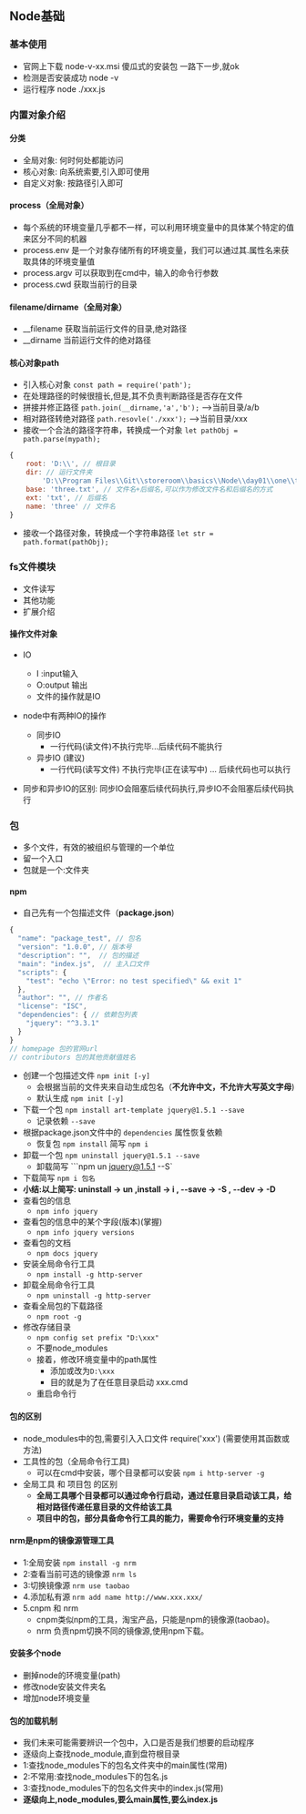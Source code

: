 ## Node基础

### 基本使用

* 官网上下载 node-v-xx.msi 傻瓜式的安装包  一路下一步,就ok
* 检测是否安装成功 node -v
* 运行程序   node ./xxx.js

### 内置对象介绍

#### 分类

* 全局对象:  何时何处都能访问
* 核心对象:  向系统索要,引入即可使用
* 自定义对象:  按路径引入即可

#### process（全局对象）

* 每个系统的环境变量几乎都不一样，可以利用环境变量中的具体某个特定的值来区分不同的机器
* process.env 是一个对象存储所有的环境变量，我们可以通过其.属性名来获取具体的环境变量值
* process.argv 可以获取到在cmd中，输入的命令行参数
* process.cwd 获取当前行的目录

#### filename/dirname（全局对象）
* __filename 获取当前运行文件的目录,绝对路径
* __dirname 当前运行文件的绝对路径

#### 核心对象path
* 引入核心对象 `const path = require('path');`
* 在处理路径的时候很擅长,但是,其不负责判断路径是否存在文件
* 拼接并修正路径 `path.join(__dirname,'a','b');` -->当前目录/a/b
* 相对路径转绝对路径 `path.resovle('./xxx');` -->当前目录/xxx
* 接收一个合法的路径字符串，转换成一个对象 `let pathObj = path.parse(mypath);`
```javascript
{ 
    root: 'D:\\', // 根目录
    dir: // 运行文件夹
        'D:\\Program Files\\Git\\storeroom\\basics\\Node\\day01\\one\\two',
    base: 'three.txt', // 文件名+后缀名,可以作为修改文件名和后缀名的方式
    ext: 'txt', // 后缀名
    name: 'three' // 文件名
}
```
* 接收一个路径对象，转换成一个字符串路径 `let str = path.format(pathObj);`

### fs文件模块

- 文件读写
- 其他功能
- 扩展介绍

#### 操作文件对象

* IO
  * I :input输入
  * O:output 输出
  * 文件的操作就是IO

* node中有两种IO的操作

  * 同步IO
    * 一行代码(读文件)不执行完毕...后续代码不能执行
  * 异步IO (建议)
    * 一行代码(读写文件) 不执行完毕(正在读写中) ... 后续代码也可以执行

* 同步和异步IO的区别: 同步IO会阻塞后续代码执行,异步IO不会阻塞后续代码执行

### 包

* 多个文件，有效的被组织与管理的一个单位
* 留一个入口
* 包就是一个:文件夹

#### npm
* 自己先有一个包描述文件（__package.json__)
```javascript
{
  "name": "package_test", // 包名
  "version": "1.0.0", // 版本号
  "description": "",  // 包的描述
  "main": "index.js",  // 主入口文件
  "scripts": {
    "test": "echo \"Error: no test specified\" && exit 1"
  },
  "author": "", // 作者名
  "license": "ISC",
  "dependencies": { // 依赖包列表
    "jquery": "^3.3.1"
  }
}
// homepage 包的官网url
// contributors 包的其他贡献值姓名
```
* 创建一个包描述文件 `npm init [-y]`
    * 会根据当前的文件夹来自动生成包名（__不允许中文，不允许大写英文字母__)
    * 默认生成 ```npm init [-y]```
* 下载一个包 `npm install art-template jquery@1.5.1 --save`
    - 记录依赖 `--save`
* 根据package.json文件中的 `dependencies` 属性恢复依赖
    - 恢复包 `npm install`  简写 ```npm i ```
* 卸载一个包 `npm uninstall jquery@1.5.1 --save`
    - 卸载简写 ```npm un jquery@1.5.1 --S`
* 下载简写 ```npm i 包名```
* __小结:以上简写:  uninstall -> un ,install -> i , --save -> -S , --dev -> -D__
* 查看包的信息
    - `npm info jquery`
* 查看包的信息中的某个字段(版本)(掌握)
    - `npm info jquery versions`
* 查看包的文档
    - `npm docs jquery`
* 安装全局命令行工具
    - `npm install -g http-server`
* 卸载全局命令行工具
    - `npm uninstall -g http-server`
* 查看全局包的下载路径
    - `npm root -g`
* 修改存储目录
    * ```npm config set prefix "D:\xxx"```
    * 不要node_modules
    * 接着，修改环境变量中的path属性
      * 添加或改为```D:\xxx```
      * 目的就是为了在任意目录启动 xxx.cmd
    * 重启命令行


#### 包的区别
* node_modules中的包,需要引入入口文件 require('xxx') (需要使用其函数或方法)
* 工具性的包（全局命令行工具)
    - 可以在cmd中安装，哪个目录都可以安装 ```npm i http-server -g```
* 全局工具 和 项目包 的区别
  * __全局工具哪个目录都可以通过命令行启动，通过任意目录启动该工具，给相对路径传递任意目录的文件给该工具__
  * __项目中的包，部分具备命令行工具的能力，需要命令行环境变量的支持__

#### nrm是npm的镜像源管理工具
* 1:全局安装 `npm install -g nrm`
* 2:查看当前可选的镜像源 `nrm ls`
* 3:切换镜像源 `nrm use taobao`
* 4.添加私有源 ```nrm add name http://www.xxx.xxx/```
* 5.cnpm 和 nrm
    - cnpm类似npm的工具，淘宝产品，只能是npm的镜像源(taobao)。
    - nrm 负责npm切换不同的镜像源,使用npm下载。

#### 安装多个node
* 删掉node的环境变量(path)
* 修改node安装文件夹名
* 增加node环境变量

#### 包的加载机制
* 我们未来可能需要辨识一个包中，入口是否是我们想要的启动程序
* 逐级向上查找node_module,直到盘符根目录
* 1:查找node_modules下的包名文件夹中的main属性(常用)
* 2:不常用:查找node_modules下的包名.js
* 3:查找node_modules下的包名文件夹中的index.js(常用)
* __逐级向上,node_modules,要么main属性,要么index.js__